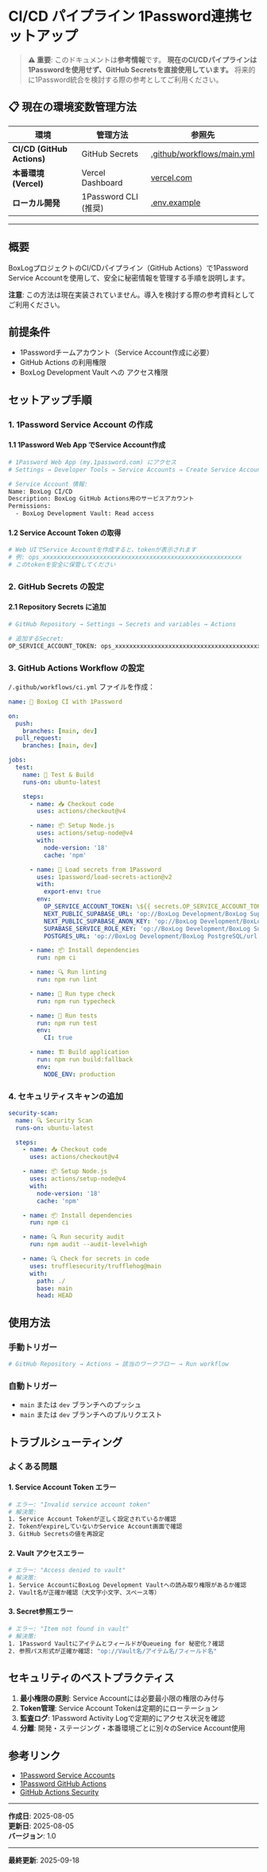 # CI/CD パイプライン 1Password連携セットアップ

> **⚠️ 重要**: このドキュメントは**参考情報**です。
> **現在のCI/CDパイプラインは1Passwordを使用せず、GitHub Secretsを直接使用しています。**
> 将来的に1Password統合を検討する際の参考としてご利用ください。

## 📋 現在の環境変数管理方法

| 環境 | 管理方法 | 参照先 |
|------|---------|--------|
| **CI/CD (GitHub Actions)** | GitHub Secrets | [.github/workflows/main.yml](.github/workflows/main.yml) |
| **本番環境 (Vercel)** | Vercel Dashboard | [vercel.com](https://vercel.com) |
| **ローカル開発** | 1Password CLI (推奨) | [.env.example](.env.example) |

---

## 概要

BoxLogプロジェクトのCI/CDパイプライン（GitHub Actions）で1Password Service Accountを使用して、安全に秘密情報を管理する手順を説明します。

**注意**: この方法は現在実装されていません。導入を検討する際の参考資料としてご利用ください。

## 前提条件

- 1Passwordチームアカウント（Service Account作成に必要）
- GitHub Actions の利用権限
- BoxLog Development Vault への アクセス権限

## セットアップ手順

### 1. 1Password Service Account の作成

#### 1.1 1Password Web App でService Account作成

```bash
# 1Password Web App (my.1password.com) にアクセス
# Settings → Developer Tools → Service Accounts → Create Service Account

# Service Account 情報:
Name: BoxLog CI/CD
Description: BoxLog GitHub Actions用のサービスアカウント
Permissions:
  - BoxLog Development Vault: Read access
```

#### 1.2 Service Account Token の取得

```bash
# Web UIでService Accountを作成すると、tokenが表示されます
# 例: ops_xxxxxxxxxxxxxxxxxxxxxxxxxxxxxxxxxxxxxxxxxxxxxxxxxxxxxxxx
# このtokenを安全に保管してください
```

### 2. GitHub Secrets の設定

#### 2.1 Repository Secrets に追加

```bash
# GitHub Repository → Settings → Secrets and variables → Actions

# 追加するSecret:
OP_SERVICE_ACCOUNT_TOKEN: ops_xxxxxxxxxxxxxxxxxxxxxxxxxxxxxxxxxxxxxxxxxxxxxxxxxxxxxxxx
```

### 3. GitHub Actions Workflow の設定

`/.github/workflows/ci.yml` ファイルを作成：

```yaml
name: 🔐 BoxLog CI with 1Password

on:
  push:
    branches: [main, dev]
  pull_request:
    branches: [main, dev]

jobs:
  test:
    name: 🧪 Test & Build
    runs-on: ubuntu-latest

    steps:
      - name: 📥 Checkout code
        uses: actions/checkout@v4

      - name: 📦 Setup Node.js
        uses: actions/setup-node@v4
        with:
          node-version: '18'
          cache: 'npm'

      - name: 🔐 Load secrets from 1Password
        uses: 1password/load-secrets-action@v2
        with:
          export-env: true
        env:
          OP_SERVICE_ACCOUNT_TOKEN: \${{ secrets.OP_SERVICE_ACCOUNT_TOKEN }}
          NEXT_PUBLIC_SUPABASE_URL: 'op://BoxLog Development/BoxLog Supabase/url'
          NEXT_PUBLIC_SUPABASE_ANON_KEY: 'op://BoxLog Development/BoxLog Supabase/anon_key'
          SUPABASE_SERVICE_ROLE_KEY: 'op://BoxLog Development/BoxLog Supabase/service_role_key'
          POSTGRES_URL: 'op://BoxLog Development/BoxLog PostgreSQL/url'

      - name: 📦 Install dependencies
        run: npm ci

      - name: 🔍 Run linting
        run: npm run lint

      - name: 🧪 Run type check
        run: npm run typecheck

      - name: 🧪 Run tests
        run: npm run test
        env:
          CI: true

      - name: 🏗️ Build application
        run: npm run build:fallback
        env:
          NODE_ENV: production
```

### 4. セキュリティスキャンの追加

```yaml
security-scan:
  name: 🔍 Security Scan
  runs-on: ubuntu-latest

  steps:
    - name: 📥 Checkout code
      uses: actions/checkout@v4

    - name: 📦 Setup Node.js
      uses: actions/setup-node@v4
      with:
        node-version: '18'
        cache: 'npm'

    - name: 📦 Install dependencies
      run: npm ci

    - name: 🔍 Run security audit
      run: npm audit --audit-level=high

    - name: 🔍 Check for secrets in code
      uses: trufflesecurity/trufflehog@main
      with:
        path: ./
        base: main
        head: HEAD
```

## 使用方法

### 手動トリガー

```bash
# GitHub Repository → Actions → 該当のワークフロー → Run workflow
```

### 自動トリガー

- `main` または `dev` ブランチへのプッシュ
- `main` または `dev` ブランチへのプルリクエスト

## トラブルシューティング

### よくある問題

#### 1. Service Account Token エラー

```bash
# エラー: "Invalid service account token"
# 解決策:
1. Service Account Tokenが正しく設定されているか確認
2. TokenがexpireしていないかService Account画面で確認
3. GitHub Secretsの値を再設定
```

#### 2. Vault アクセスエラー

```bash
# エラー: "Access denied to vault"
# 解決策:
1. Service AccountにBoxLog Development Vaultへの読み取り権限があるか確認
2. Vault名が正確か確認（大文字小文字、スペース等）
```

#### 3. Secret参照エラー

```bash
# エラー: "Item not found in vault"
# 解決策:
1. 1Password VaultにアイテムとフィールドがQueueing for 秘密化？確認
2. 参照パス形式が正確か確認: "op://Vault名/アイテム名/フィールド名"
```

## セキュリティのベストプラクティス

1. **最小権限の原則**: Service Accountには必要最小限の権限のみ付与
2. **Token管理**: Service Account Tokenは定期的にローテーション
3. **監査ログ**: 1Password Activity Logで定期的にアクセス状況を確認
4. **分離**: 開発・ステージング・本番環境ごとに別々のService Account使用

## 参考リンク

- [1Password Service Accounts](https://developer.1password.com/docs/service-accounts/)
- [1Password GitHub Actions](https://developer.1password.com/docs/ci-cd/github-actions/)
- [GitHub Actions Security](https://docs.github.com/en/actions/security-guides)

---

**作成日**: 2025-08-05  
**更新日**: 2025-08-05  
**バージョン**: 1.0

---

**最終更新**: 2025-09-18
